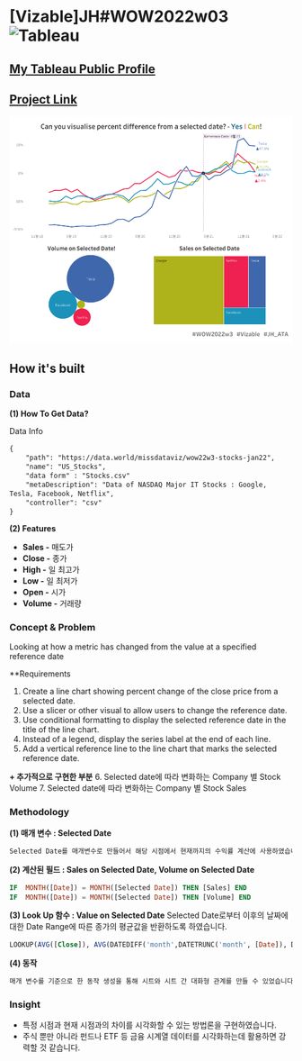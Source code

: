 # [Vizable]JH#WOW2022w03 <img alt="Tableau" src ="https://img.shields.io/badge/Tableau-E97627.svg?&style=for-the-badge&logo=Tableau&logoColor=white"/>

## [My Tableau Public Profile](https://public.tableau.com/app/profile/.67511519/)

## [Project Link](https://public.tableau.com/app/profile/.67511519/viz/VizableJHWOW2022w03/2_1)
![](https://github.com/jhbale11/Tableau_Public/blob/a95aca0e71ed191aa594b6c2316b5df3e378d0a2/%5BVizable%5DJH%23WOW2022w03/%5BVizable%5DJH%23WOW2022w03.png)

## How it's built

### Data

**(1) How To Get Data?**

Data Info
```
{
    "path": "https://data.world/missdataviz/wow22w3-stocks-jan22",
    "name": "US_Stocks",
    "data form" : "Stocks.csv"
    "metaDescription": "Data of NASDAQ Major IT Stocks : Google, Tesla, Facebook, Netflix",
    "controller": "csv"
}
```
**(2) Features**
- **Sales -** 매도가
- **Close -** 종가
- **High -** 일 최고가
- **Low -** 일 최저가
- **Open -** 시가
- **Volume -** 거래량

### Concept & Problem

Looking at how a metric has changed from the value at a specified reference date

**Requirements
1. Create a line chart showing percent change of the close price from a selected date.
2. Use a slicer or other visual to allow users to change the reference date.
3. Use conditional formatting to display the selected reference date in the title of the line chart.
4. Instead of a legend, display the series label at the end of each line.
5. Add a vertical reference line to the line chart that marks the selected reference date.

**+ 추가적으로 구현한 부분**
6. Selected date에 따라 변화하는 Company 별 Stock Volume
7. Selected date에 따라 변화하는 Company 별 Stock Sales

### Methodology
**(1) 매개 변수 : Selected Date**
```bash
Selected Date를 매개변수로 만들어서 해당 시점에서 현재까지의 수익률 계산에 사용하였습니다. Selected Date를 여러 시트에 동작으로 연동하여 Selected Date의 변화에 따라 생성한 여러 계산된 필드가 변화할 수 있도록 설정하였습니다.
```
**(2) 계산된 필드 : Sales on Selected Date, Volume on Selected Date**
```SQL
IF  MONTH([Date]) = MONTH([Selected Date]) THEN [Sales] END
IF  MONTH([Date]) = MONTH([Selected Date]) THEN [Volume] END
```

**(3) Look Up 함수 : Value on Selected Date**
Selected Date로부터 이후의 날짜에 대한 Date Range에 따른 종가의 평균값을 반환하도록 하였습니다.
```SQL
LOOKUP(AVG([Close]), AVG(DATEDIFF('month',DATETRUNC('month', [Date]), DATETRUNC('month',[Selected Date]))))
```
**(4) 동작**
```bash
매개 변수를 기준으로 한 동작 생성을 통해 시트와 시트 간 대화형 관계를 만들 수 있었습니다. Selected Date의 변화에 따라 모든 시트가 Dynamic하게 달라지도록 구현하였습니다.
```

### Insight
- 특정 시점과 현재 시점과의 차이를 시각화할 수 있는 방법론을 구현하였습니다.
- 주식 뿐만 아니라 펀드나 ETF 등 금융 시계열 데이터를 시각화하는데 활용하면 강력할 것 같습니다.



